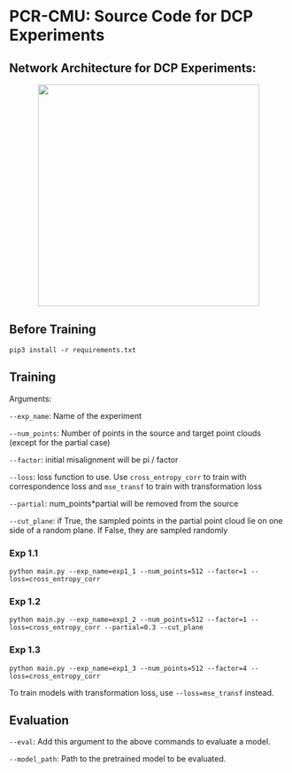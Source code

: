 # PCR-CMU: Source Code for DCP Experiments

## Network Architecture for DCP Experiments:
<p align="center">
	<img src="https://github.com/tzodge/PCR-CMU/blob/main/DCP_Code/images/DCP_arch_v2.png" height="400">
</p>

## Before Training

`pip3 install -r requirements.txt`

## Training

Arguments:

`--exp_name`: Name of the experiment

`--num_points`: Number of points in the source and target point clouds (except for the partial case)

`--factor`: initial misalignment will be pi / factor

`--loss`: loss function to use. Use `cross_entropy_corr` to train with correspondence loss and `mse_transf` to train with transformation loss

`--partial`: num_points*partial will be removed from the source

`--cut_plane`: if True, the sampled points in the partial point cloud lie on one side of a random plane. If False, they are sampled randomly

### Exp 1.1
`python main.py --exp_name=exp1_1 --num_points=512 --factor=1 --loss=cross_entropy_corr`

### Exp 1.2

`python main.py --exp_name=exp1_2 --num_points=512 --factor=1 --loss=cross_entropy_corr --partial=0.3 --cut_plane`

### Exp 1.3

`python main.py --exp_name=exp1_3 --num_points=512 --factor=4 --loss=cross_entropy_corr`

To train models with transformation loss, use `--loss=mse_transf` instead.

## Evaluation

`--eval`: Add this argument to the above commands to evaluate a model.

`--model_path`: Path to the pretrained model to be evaluated.
